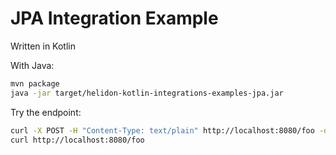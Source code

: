 # JPA Integration Example

Written in Kotlin

With Java:
```bash
mvn package
java -jar target/helidon-kotlin-integrations-examples-jpa.jar
```

Try the endpoint:
```bash
curl -X POST -H "Content-Type: text/plain" http://localhost:8080/foo -d 'bar'
curl http://localhost:8080/foo
```
